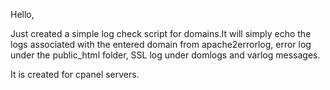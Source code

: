 Hello,

Just created a simple log check script for domains.It will simply echo the logs associated with the entered domain from apache2errorlog, error log under the public_html folder, SSL log under domlogs and varlog messages.

It is created for cpanel servers.
